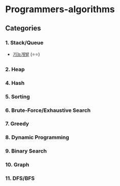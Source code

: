 # Programmers-algorithms

## Categories

### 1. Stack/Queue
- [기능개발](https://programmers.co.kr/learn/courses/30/lessons/42586) (⭐⭐)

### 2. Heap

### 4. Hash

### 5. Sorting

### 6. Brute-Force/Exhaustive Search

### 7. Greedy

### 8. Dynamic Programming

### 9. Binary Search

### 10. Graph

### 11. DFS/BFS
